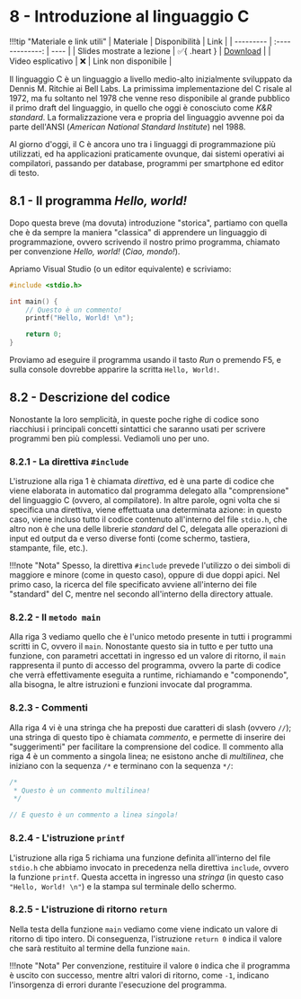 # 8 - Introduzione al linguaggio C

!!!tip "Materiale e link utili"
    | Materiale | Disponibilità | Link |
    | --------- | :-------------: | ---- |
    | Slides mostrate a lezione | :white_check_mark:{ .heart } | [Download](../../slides/02_intro_c.pdf) |
    | Video esplicativo | :x: | Link non disponibile |

Il linguaggio C è un linguaggio a livello medio-alto inizialmente sviluppato da Dennis M. Ritchie ai Bell Labs. La primissima implementazione del C risale al 1972, ma fu soltanto nel 1978 che venne reso disponibile al grande pubblico il primo draft del linguaggio, in quello che oggi è conosciuto come *K&R standard*. La formalizzazione vera e propria del linguaggio avvenne poi da parte dell'ANSI (*American National Standard Institute*) nel 1988.

Al giorno d'oggi, il C è ancora uno tra i linguaggi di programmazione più utilizzati, ed ha applicazioni praticamente ovunque, dai sistemi operativi ai compilatori, passando per database, programmi per smartphone ed editor di testo.

## 8.1 - Il programma *Hello, world!*

Dopo questa breve (ma dovuta) introduzione "storica", partiamo con quella che è da sempre la maniera "classica" di apprendere un linguaggio di programmazione, ovvero scrivendo il nostro primo programma, chiamato per convenzione *Hello, world!* (*Ciao, mondo!*).

Apriamo Visual Studio (o un editor equivalente) e scriviamo:

```c linenums="1"
#include <stdio.h>

int main() {
	// Questo è un commento!
	printf("Hello, World! \n");

	return 0;
}
```

Proviamo ad eseguire il programma usando il tasto *Run* o premendo F5, e sulla console dovrebbe apparire la scritta `Hello, World!`.

## 8.2 - Descrizione del codice

Nonostante la loro semplicità, in queste poche righe di codice sono riacchiusi i principali concetti sintattici che saranno usati per scrivere programmi ben più complessi. Vediamoli uno per uno.

### 8.2.1 - La direttiva `#include`

L'istruzione alla riga 1 è chiamata *direttiva*, ed è una parte di codice che viene elaborata in automatico dal programma delegato alla "comprensione" del linguaggio C (ovvero, al compilatore). In altre parole, ogni volta che si specifica una direttiva, viene effettuata una determinata azione: in questo caso, viene incluso tutto il codice contenuto all'interno del file `stdio.h`, che altro non è che una delle librerie *standard* del C, delegata alle operazioni di input ed output da e verso diverse fonti (come schermo, tastiera, stampante, file, etc.).

!!!note "Nota"
	Spesso, la direttiva `#include` prevede l'utilizzo o dei simboli di maggiore e minore (come in questo caso), oppure di due doppi apici. Nel primo caso, la ricerca del file specificato avviene all'interno dei file "standard" del C, mentre nel secondo all'interno della directory attuale.

### 8.2.2 - Il `metodo main`

Alla riga 3 vediamo quello che è l'unico metodo presente in tutti i programmi scritti in C, ovvero il `main`. Nonostante questo sia in tutto e per tutto una funzione, con parametri accettati in ingresso ed un valore di ritorno, il `main` rappresenta il punto di accesso del programma, ovvero la parte di codice che verrà effettivamente eseguita a runtime, richiamando e "componendo", alla bisogna, le altre istruzioni e funzioni invocate dal programma.

### 8.2.3 - Commenti

Alla riga 4 vi è una stringa che ha preposti due caratteri di slash (ovvero `//`); una stringa di questo tipo è chiamata *commento*, e permette di inserire dei "suggerimenti" per facilitare la comprensione del codice. Il commento alla riga 4 è un commento a singola linea; ne esistono anche di *multilinea*, che iniziano con la sequenza `/*` e terminano con la sequenza `*/`:

```c
/*
 * Questo è un commento multilinea!
 */

// E questo è un commento a linea singola!
```

### 8.2.4 - L'istruzione `printf`

L'istruzione alla riga 5 richiama una funzione definita all'interno del file `stdio.h` che abbiamo invocato in precedenza nella direttiva `include`, ovvero la funzione `printf`. Questa accetta in ingresso una *stringa* (in questo caso `"Hello, World! \n"`) e la stampa sul terminale dello schermo.

### 8.2.5 - L'istruzione di ritorno `return`

Nella testa della funzione `main` vediamo come viene indicato un valore di ritorno di tipo intero. Di conseguenza, l'istruzione `return 0` indica il valore che sarà restituito al termine della funzione `main`.

!!!note "Nota"
	Per convenzione, restituire il valore `0` indica che il programma è uscito con successo, mentre altri valori di ritorno, come `-1`, indicano l'insorgenza di errori durante l'esecuzione del programma.
